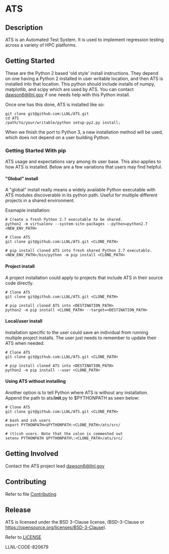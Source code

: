 # ATS

## Description

ATS is an Automated Test System. It is used to implement regression testing
across a variety of HPC platforms. 

## Getting Started

These are the Python 2 based 'old style' install instructions.  They depend on
one having a Python 2 installed in user writable location, and then ATS is
installed into that location.  This python should include installs of numpy,
matplotlib, and scipy which are used by ATS. You can contact dawson6@llnl.gov
if one needs help with this Python install.

Once one has this done, ATS is installed like so:

    git clone git@github.com:LLNL/ATS.git
    cd ATS
    /path/to/your/writable/python setup-py2.py install;

When we finish the port to Python 3, a new  installation method will be used,
which does not depend on a user building Python.

### Getting Started With pip

ATS usage and expectations vary among its user base. This also applies to how
ATS is installed. Below are a few variations that users may find helpful.

#### "Global" install

A "global" install really means a widely available Python executable with ATS
modules discoverable in its python path. Useful for multiple different projects
in a shared environment.

Examaple installation:

```
# Create a fresh Python 2.7 executable to be shared.
python2 -m virtualenv --system-site-packages --python=python2.7 <NEW_ENV_PATH>

# Clone ATS
git clone git@github.com:LLNL/ATS.git <CLONE_PATH>

# pip install cloned ATS into fresh shared Python 2.7 executable.
<NEW_ENV_PATH>/bin/python -m pip install <CLONE_PATH>
```

#### Project install

A project installation could apply to projects that include ATS in their
source code directly.

```
# Clone ATS
git clone git@github.com:LLNL/ATS.git <CLONE_PATH>

# pip install cloned ATS into <DESTINATION_PATH>
python2 -m pip install <CLONE_PATH> --target=<DESTINATION_PATH>
```

#### Local/user install

Installation specific to the user could save an individual from running
multiple project installs. The user just needs to remember to update their ATS
when needed.

```
# Clone ATS
git clone git@github.com:LLNL/ATS.git <CLONE_PATH>

# pip install cloned ATS into <DESTINATION_PATH>
python2 -m pip install --user <CLONE_PATH>
```

#### Using ATS without installing

Another option is to tell Python where ATS is without any installation.
Append the path to ats/__init__.py to $PYTHONPATH as seen below:

```
# Clone ATS
git clone git@github.com:LLNL/ATS.git <CLONE_PATH>

# bash and zsh users
export PYTHONPATH=$PYTHONPATH:<CLONE_PATH>/ats/src/

# (t)csh users. Note that the colon is commented out
setenv PYTHONPATH $PYTHONPATH\:<CLONE_PATH>/ats/src/
```

## Getting Involved

Contact the ATS project lead dawson6@llnl.gov

## Contributing 

Refer to file [Contributing](CONTRIBUTING.md)


## Release

ATS is licensed under the BSD 3-Clause license, (BSD-3-Clause or
https://opensource.org/licenses/BSD-3-Clause).

Refer to [LICENSE](LICENSE)

LLNL-CODE-820679

